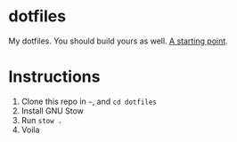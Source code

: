 # dotfiles

My dotfiles. You should build yours as well. [A starting point](https://www.freecodecamp.org/news/dotfiles-what-is-a-dot-file-and-how-to-create-it-in-mac-and-linux/).

# Instructions

1. Clone this repo in `~`, and `cd dotfiles`
2. Install GNU Stow
3. Run `stow .`
4. Voila
